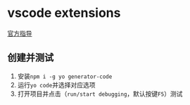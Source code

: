 # vscode extensions

[官方指导](https://code.visualstudio.com/api/get-started/your-first-extension)

## 创建并测试

1. 安装`npm i -g yo generator-code`
2. 运行`yo code`并选择对应选项
3. 打开项目并点击（`run/start debugging`，默认按键`F5`）测试
